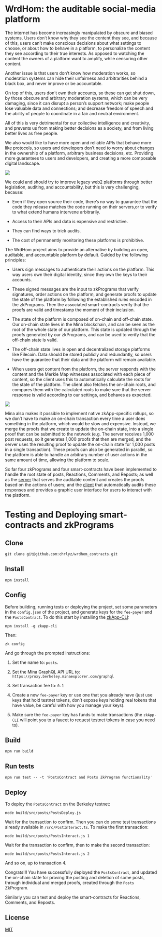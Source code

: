 # WrdHom: the auditable social-media platform

The internet has become increasingly manipulated by obscure and biased systems. Users don’t know why they see the content they see, and because of this, users can’t make conscious decisions about what settings to choose, or about how to behave in a platform, to personalize the content they see according to their true interests. As opposed to watching the content the owners of a platform want to amplify, while censoring other content.

Another issue is that users don’t know how moderation works, so moderation systems can hide their unfairness and arbitrarities behind a black box, and never improve or be accountable.

On top of this, users don’t own their accounts, so these can get shut down, by those obscure and arbitrary moderation systems, which can be very damaging, since it can disrupt a person’s support network; make people lose valuable data and connections; and decrease freedom of speech and the ability of people to coordinate in a fair and neutral environment.

All of this is very detrimental for our collective intelligence and creativity, and prevents us from making better decisions as a society, and from living better lives as free people.

We also would like to have more open and reliable APIs that behave more like protocols, so users and developers don’t need to worry about changes in the ownership of a platform, arbitrary business decisions, etc. Providing more guarantees to users and developers, and creating a more composable digital landscape.

<img src="https://github.com/chrlyz/wrdhom_contracts/blob/main/img/wrdhom_1.png?raw=true&sanitize=true">

We could and should try to improve legacy web2 platforms through better legislation, auditing, and accountability, but this is very challenging, because:

- Even if they open source their code, there’s no way to guarantee that the code they release matches the code running on their servers,or to verify to what extend humans intervene arbitrarily.

- Access to their APIs and data is expensive and restrictive.

- They can find ways to trick audits.

- The cost of permanently monitoring these platforms is prohibitive.

The WrdHom project aims to provide an alternative by building an open, auditable, and accountable platform by default. Guided by the following principles:

- Users sign messages to authenticate their actions on the platform. This way users own their digital identity, since they own the keys to their accounts.

- These signed messages are the input to zkPrograms that verify signatures, order actions on the platform, and generate proofs to update the state of the platform by following the established rules encoded in the zkPrograms. Then the associated smart-contracts verify that the proofs are valid and timestamp the moment of their inclusion.

- The state of the platform is composed of on-chain and off-chain state. Our on-chain state lives in the Mina blockchain, and can be seen as the root of the whole state of our platform. This state is updated through the proofs generated by our zkPrograms, and can be used to verify that the off-chain state is valid.

- The off-chain state lives in open and decentralized storage platforms like Filecoin. Data should be stored publicly and redundantly, so users have the guarantee that their data and the platform will remain available.

- When users get content from the platform, the server responds with the content and the Merkle Map witnesses associated with each piece of content, so the client uses this to automatically calculate the roots for the state of the platform. The client also fetches the on-chain roots, and compares them with the calculated roots to make sure that the server response is valid according to our settings, and behaves as expected.

<img src="https://github.com/chrlyz/wrdhom_contracts/blob/main/img/wrdhom_2.png?raw=true&sanitize=true">

Mina also makes it possible to implement native zkApp-specific rollups, so we don’t have to make an on-chain transaction every time a user does something in the platform, which would be slow and expensive. Instead, we merge the proofs that we create to update the on-chain state, into a single proof that can be submitted to the network (e.g. The server receives 1,000 post requests, so it generates 1,000 proofs that then are merged, and the server uses the resulting proof to update the on-chain state for 1,000 posts in a single transaction). These proofs can also be generated in parallel, so the platform is able to handle an arbitrary number of user actions in the same amount of time, allowing the platform to scale.

So far four zkPrograms and four smart-contracts have been implemented to handle the root state of posts, Reactions, Comments, and Reposts; as well as the [server](https://github.com/chrlyz/wrdhom_server) that serves the auditable content and creates the proofs based on the actions of users; and the [client](https://github.com/chrlyz/wrdhom_client) that automatically audits these responses and provides a graphic user interface for users to interact with the platform.

# Testing and Deploying smart-contracts and zkPrograms

## Clone

```console
git clone git@github.com:chrlyz/wrdhom_contracts.git
```

## Install

```console
npm install
```

## Config

Before building, running tests or deploying the project, set some parameters in the `config.json` of the project, and generate keys for the `fee-payer` and the `PostsContract`. To do this start by installing the [zkApp-CLI](https://github.com/o1-labs/zkapp-cli):

```console
npm install -g zkapp-cli
```

Then:

```console
zk config
```

And go through the prompted instructions:

1. Set the name to: `posts`.

2. Set the Mina GraphQL API URL to: `https://proxy.berkeley.minaexplorer.com/graphql`

3. Set transaction fee to: `0.1`

4. Create a new `fee-payer` key or use one that you already have (just use keys that hold testnet tokens, don’t expose keys holding real tokens that have value, be careful with how you manage your keys).

5. Make sure the `fee-payer` key has funds to make transactions (the `zkApp-CLI` will point you to a faucet to request testnet tokens in case you need to).

## Build

```console
npm run build
```

## Run tests

```console
npm run test -- -t 'PostsContract and Posts ZkProgram functionality'
```

## Deploy

To deploy the `PostsContract` on the Berkeley testnet:

```console
node build/src/posts/PostsDeploy.js
```

Wait for the transaction to confirm. Then you can do some test transactions already available in `/src/PostInteract.ts`. To make the first transaction:

```console
node build/src/posts/PostsInteract.js 1
```

Wait for the transaction to confirm, then to make the second transaction:

```console
node build/src/posts/PostsInteract.js 2
```

And so on, up to transaction 4.

Congrats!!! You have successfully deployed the `PostsContract`, and updated the on-chain state for proving the posting and deletion of some posts, through individual and merged proofs, created through the `Posts` ZkProgram.

Similarly you can test and deploy the smart-contracts for Reactions, Comments, and Reposts.

## License

[MIT](LICENSE)
